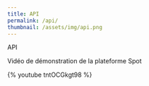 ```yaml
---
title: API
permalink: /api/
thumbnail: /assets/img/api.png
---
```


API

Vidéo de démonstration de la plateforme Spot

{% youtube tntOCGkgt98 %}
